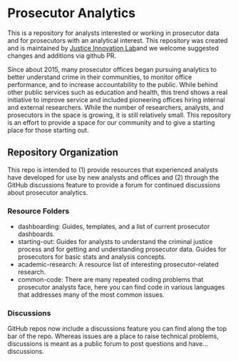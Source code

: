 # Prosecutor Analytics

This is a repository for analysts interested or working in prosecutor data and 
for prosecutors with an analytical interest. This repository was created and is 
maintained by [Justice Innovation Lab](https://https://www.justiceinnovationlab.org/)and we welcome suggested changes and additions via github PR.

Since about 2015, many prosecutor offices began pursuing analytics to better 
understand crime in their communities, to monitor office performance, and to 
increase accountability to the public. While behind other public services such 
as education and health, this trend shows a real initiative to improve service
and included pioneering offices hiring internal and external researchers. While
the number of researchers, analysts, and prosecutors in the space is growing, it
is still relatively small. This repository is an effort to provide a space for 
our community and to give a starting place for those starting out.

## Repository Organization
This repo is intended to (1) provide resources that experienced analysts have 
developed for use by new analysts and offices and (2) through the GitHub 
discussions feature to provide a forum for continued discussions about 
prosecutor analytics.

### Resource Folders

- dashboarding: Guides, templates, and a list of current prosecutor 
    dashboards.
- starting-out: Guides for analysts to understand the criminal justice 
    process and for getting and understanding prosecutor data. Guides for 
    prosecutors for basic stats and analysis concepts.
- academic-research: A resource list of interesting prosecutor-related 
    research.
- common-code: There are many repeated coding problems that prosecutor
    analysts face, here you can find code in various languages that addresses
    many of the most common issues.

### Discussions
GitHub repos now include a discussions feature you can find along the top bar
of the repo. Whereas issues are a place to raise technical problems, discussions
is meant as a public forum to post questions and have... discussions.

